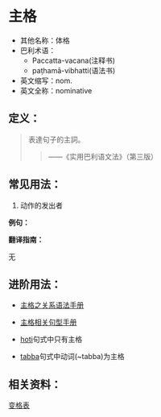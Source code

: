 # 主格

- 其他名称：体格
- 巴利术语：
  - Paccatta-vacana(注释书)
  - paṭhamā-vibhatti(语法书)
- 英文缩写：nom.
- 英文全称：nominative

## 定义：

>表達句子的主詞。
>>——《实用巴利语文法》（第三版）

## 常见用法：

1. 动作的发出者

**例句：**

**翻译指南：**

无

## 进阶用法：

- [主格之关系语法手册](../basic-relation/nom.md)
- [主格相关句型手册](../grammar/readme.md)

- [hoti](hoti.md)句式中只有主格
- [tabba](tabba.md)句式中动词(~tabba)为主格

## 相关资料：

[变格表](ending-table.md)
